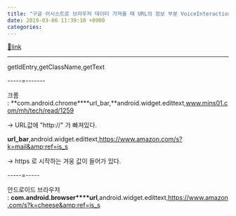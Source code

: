```yaml
---
title: "구글 어시스트로 브라우저 데이터 가져올 때 URL의 정보 부분 VoiceInteractionSession"
date: 2019-03-06 11:39:10 +0900
categories: 
---
```

[🔗link](http://www.mins01.com/mh/tech/read/1260)
***


getIdEntry,getClassName,getText

-----=-------

크롬 : **com.android.chrome****url_bar,**android.widget.edittext,www.mins01.com/mh/tech/read/1259



-&gt; URL값에 "http://" 가 빠져있다.

**url_bar**,android.widget.edittext,https://www.amazon.com/s?k=mail&amp;ref=is_s

-&gt; https 로 시작하는 겨웅 값이 들어가 있다.

-----=-----

안드로이드 브라우저 : **com.android.browser****url**,android.widget.edittext,https://www.amazon.com/s?k=cheese&amp;ref=is_s




